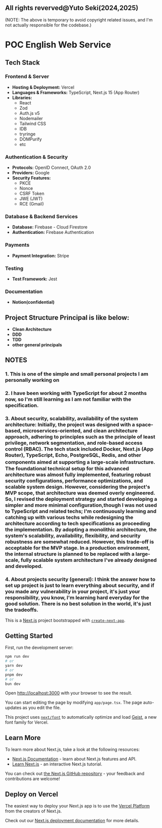 ## All rights reverved@Yuto Seki(2024,2025)

(NOTE: The above is temporary to avoid copyright related issues, and I'm not actually responsible for the codebase.)

# POC English Web Service

## Tech Stack

### **Frontend & Server**

- **Hosting & Deployment:** Vercel
- **Languages & Frameworks:** TypeScript, Next.js 15 (App Router)
- **Libraries:**
  - React
  - Zod
  - Auth.js v5
  - Nodemailer
  - Tailwind CSS
  - IDB
  - tryringe
  - DOMPurify
  - etc

### **Authentication & Security**

- **Protocols:** OpenID Connect, OAuth 2.0
- **Providers:** Google
- **Security Features:**
  - PKCE
  - Nonce
  - CSRF Token
  - JWE (JWT)
  - RCE (Gmail)

### **Database & Backend Services**

- **Database:** Firebase - Cloud Firestore
- **Authentication:** Firebase Authentication

### **Payments**

- **Payment Integration:** Stripe

### **Testing**

- **Test Framework:** Jest

### **Documentation**

- **Notion(confidential)**

## Project Structure Principal is like below:

- **Clean Architecture**
- **DDD**
- **TDD**
- **other general principals**

## NOTES

### 1. This is one of the simple and small personal projects I am personally working on

### 2. I have been working with TypeScript for about 2 months now, so I'm still learning as I am not familiar with the specification.

### 3. About security, scalability, availability of the system architecture: Initially, the project was designed with a space-based, microservices-oriented, and clean architecture approach, adhering to principles such as the principle of least privilege, network segmentation, and role-based access control (RBAC). The tech stack included Docker, Next.js (App Router), TypeScript, Echo, PostgreSQL, Redis, and other components aimed at supporting a large-scale infrastructure.　 The foundational technical setup for this advanced architecture was almost fully implemented, featuring robust security configurations, performance optimizations, and scalable system design. However, considering the project's MVP scope, that architecture was deemed overly engineered. So, I revised the deployment strategy and started developing a simpler and more minimal configuration,though I was not used to TypeScript and related techs; I'm continuously learning and catching up with various techs while redesigning the architecture according to tech specifications as proceeding the implementation. By adopting a monolithic architecture, the system's scalability, availability, flexibility, and security robustness are somewhat reduced. However, this trade-off is acceptable for the MVP stage. In a production environment, the internal structure is planned to be replaced with a large-scale, fully scalable system architecture I've already designed and developed.

### 4. About projects security (general): I think the answer how to set up project is just to learn everything about security, and if you made any vulnerability in your project, it's just your responsibility, you know, I'm learning hard everyday for the good solution. There is no best solution in the world, it's just the tradeoffs.

This is a [Next.js](https://nextjs.org) project bootstrapped with [`create-next-app`](https://nextjs.org/docs/app/api-reference/cli/create-next-app).

## Getting Started

First, run the development server:

```bash
npm run dev
# or
yarn dev
# or
pnpm dev
# or
bun dev
```

Open [http://localhost:3000](http://localhost:3000) with your browser to see the result.

You can start editing the page by modifying `app/page.tsx`. The page auto-updates as you edit the file.

This project uses [`next/font`](https://nextjs.org/docs/app/building-your-application/optimizing/fonts) to automatically optimize and load [Geist](https://vercel.com/font), a new font family for Vercel.

## Learn More

To learn more about Next.js, take a look at the following resources:

- [Next.js Documentation](https://nextjs.org/docs) - learn about Next.js features and API.
- [Learn Next.js](https://nextjs.org/learn) - an interactive Next.js tutorial.

You can check out [the Next.js GitHub repository](https://github.com/vercel/next.js) - your feedback and contributions are welcome!

## Deploy on Vercel

The easiest way to deploy your Next.js app is to use the [Vercel Platform](https://vercel.com/new?utm_medium=default-template&filter=next.js&utm_source=create-next-app&utm_campaign=create-next-app-readme) from the creators of Next.js.

Check out our [Next.js deployment documentation](https://nextjs.org/docs/app/building-your-application/deploying) for more details.
